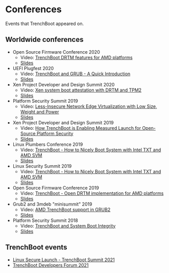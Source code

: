 # Conferences

Events that TrenchBoot appeared on.

## Worldwide conferences

* Open Source Firmware Conference 2020
    * Video: [TrenchBoot DRTM features for AMD platforms](https://vimeo.com/488140434)
    * [Slides](slides/TrenchBoot_DRTM_features_for_AMD_platforms.pdf)
* UEFI Plugfest 2020
    * Video: [TrenchBoot and GRUB - A Quick Introduction](https://www.youtube.com/watch?v=8yd2c18R7u0)
    * [Slides](slides/TrenchBoot_UEFI_plugfest_2020.pdf)
* Xen Project Developer and Design Summit 2020
    * Video: [Xen system boot attestation with DRTM and TPM2](https://www.youtube.com/watch?v=SwByVrw7-08)
    * [Slides](slides/Xen-system-boot-attestation-with-DRTM-and-TPM2.pdf)
* Platform Security Summit 2019
    * Video: [Less-Insecure Network Edge Virtualization with Low Size, Weight and Power]()
    * [Slides](slides/Less_Insecure_Network_Edge_Virtualization_with_Low_Size_Weight_and_Power.pdf)
* Xen Project Developer and Design Summit 2019
    * Video: [How TrenchBoot is Enabling Measured Launch for Open-Source Platform Security](https://www.youtube.com/watch?v=f0LZFSq4Ack)
    * [Slides](slides/How_TrenchBoot_is_Enabling_Measured_Launch_for_Open-Source_Platform_Security.pdf)
* Linux Plumbers Conference 2019
    * Video: [TrenchBoot - How to Nicely Boot System with Intel TXT and AMD SVM](https://www.youtube.com/watch?v=DbpCU9iSi4g)
    * [Slides](slides/trenchboot_lpc_20190906.final.dk.pdf)
* Linux Security Summit 2019
    * Video: [TrenchBoot - How to Nicely Boot System with Intel TXT and AMD SVM](https://www.youtube.com/watch?v=DbpCU9iSi4g)
    * [Slides](slides/trenchboot_How_to_nicely_boot_system_with_Intel_TXT_and_AMD_SVM.pdf)
* Open Source Firmware Conference 2019
    * Video: [TrenchBoot - Open DRTM implementation for AMD platforms](https://www.youtube.com/watch?v=9NcVjsSu59w)
    * [Slides](slides/TrenchBoot-Open_DRTM_implementation_for_AMD_platforms.pdf)
* Grub2 and 3mdeb "minisummit" 2019
    * Video: [AMD TrenchBoot support in GRUB2](https://www.youtube.com/watch?v=V1Pate0JeJo)
    * [Slides](slides/AMD-TrenchBoot-support-in-GRUB2.pdf)
* Platform Security Summit 2018
    * Video: [TrenchBoot and System Boot Integrity](https://www.youtube.com/watch?v=nKsD1QWVGtk)
    * [Slides](slides/PSEC2018-TrenchBoot-Daniel-Smith.pdf)

## TrenchBoot events

* [Linux Secure Launch - TrenchBoot Summit 2021](https://www.youtube.com/watch?v=xZoCtNV8Qs0)
* [TrenchBoot Developers Forum 2021](https://www.youtube.com/watch?v=qWMRcfQdc6c)
